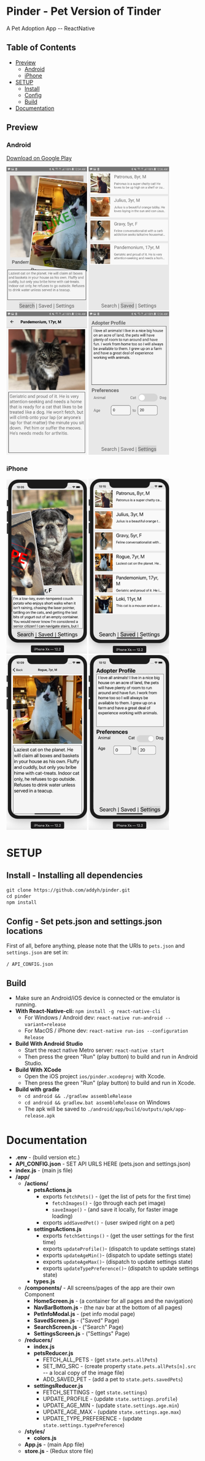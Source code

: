 # Pinder - Pet Version of Tinder
A Pet Adoption App -- ReactNative

## Table of Contents
* [Preview](#preview)
  * [Android](#android)
  * [iPhone](#iphone)
* [SETUP](#setup)
  * [Install](#install---installing-all-dependencies)
  * [Config](#config---set-petsjson-and-settingsjson-locations)
  * [Build](#build)
* [Documentation](#documentation)

## Preview

### Android
[Download on Google Play](https://play.google.com/store/apps/details?id=com.github.addyh.pinder)

<img src="./images/screenshot1.jpg" width="210" /> <img src="./images/screenshot2.jpg" width="210" /> <img src="./images/screenshot3.jpg" width="210" /> <img src="./images/screenshot4.jpg" width="210" />

### iPhone
<img src="./images/screenshot1-iphone.png" width="210" /> <img src="./images/screenshot2-iphone.png" width="210" /> <img src="./images/screenshot3-iphone.png" width="210" /> <img src="./images/screenshot4-iphone.png" width="210" />

# SETUP

## Install - Installing all dependencies
```
git clone https://github.com/addyh/pinder.git
cd pinder
npm install
```

## Config - Set pets.json and settings.json locations
First of all, before anything, please note that the URIs to `pets.json` and `settings.json` are set in:
```
/ API_CONFIG.json
```

## Build

* Make sure an Android/iOS device is connected or the emulator is running.
* **With React-Native-cli:**  `npm install -g react-native-cli`
  * For Windows / Android dev:  `react-native run-android --variant=release`
  * For MacOS / iPhone dev:  `react-native run-ios --configuration Release`
* **Build With Android Studio**
  * Start the react native Metro server: `react-native start`
  * Then press the green "Run" (play button) to build and run in Android Studio.
* **Build With XCode**
  * Open the iOS project `ios/pinder.xcodeproj` with Xcode.
  * Then press the green "Run" (play button) to build and run in Xcode.
* **Build with gradle**
  * `cd android && ./gradlew assembleRelease`
  * `cd android && gradlew.bat assembleRelease` on Windows
  * The apk will be saved to `./android/app/build/outputs/apk/app-release.apk`
  
# Documentation

* **.env** - (build version etc.)
* **API_CONFIG.json** - SET API URLS HERE (pets.json and settings.json)
* **index.js** - (main js file)
* **/app/**
  * **/actions/**
    * **petsActions.js** 
      * exports `fetchPets()` - (get the list of pets for the first time)
        * `fetchImages()` - (go through each pet image)
        * `saveImage()` - (and save it locally, for faster image loading)
      * exports `addSavedPet()` - (user swiped right on a pet)
    * **settingsActions.js**
      * exports `fetchSettings()` - (get the user settings for the first time)
      * exports `updateProfile()`- (dispatch to update settings state)
      * exports `updateAgeMin()`- (dispatch to update settings state)
      * exports `updateAgeMax()`- (dispatch to update settings state)
      * exports `updateTypePreference()`- (dispatch to update settings state)
    * **types.js**
  * **/components/** - All screens/pages of the app are their own Component
    * **HomeScreen.js** - (a container for all pages and the navigation)
    * **NavBarBottom.js** - (the nav bar at the bottom of all pages)
    * **PetInfoModal.js** - (pet info modal page)
    * **SavedScreen.js** - ("Saved" Page)
    * **SearchScreen.js** - ("Search" Page)
    * **SettingsScreen.js** - ("Settings" Page)
  * **/reducers/**
    * **index.js**
    * **petsReducer.js**
      * FETCH_ALL_PETS - (get `state.pets.allPets`)
      * SET_IMG_SRC - (create property `state.pets.allPets[n].src` -- a local copy of the image file)
      * ADD_SAVED_PET - (add a pet to `state.pets.savedPets`)
    * **settingsReducer.js**
      * FETCH_SETTINGS - (get `state.settings`)
      * UPDATE_PROFILE - (update `state.settings.profile`)
      * UPDATE_AGE_MIN - (update `state.settings.age.min`)
      * UPDATE_AGE_MAX - (update `state.settings.age.max`)
      * UPDATE_TYPE_PREFERENCE - (update `state.settings.typePreference`)
  * **/styles/**
    * **colors.js**
  * **App.js** - (main App file)
  * **store.js** - (Redux store file)
